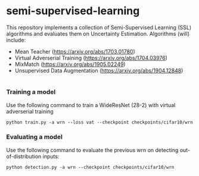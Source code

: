 # semi-supervised-learning

This repository implements a collection of Semi-Supervised Learning (SSL) algorithms and evaluates them on Uncertainty Estimation. Algorithms (will) include:
* Mean Teacher (https://arxiv.org/abs/1703.01780)
* Virtual Adverserial Training (https://arxiv.org/abs/1704.03976)
* MixMatch (https://arxiv.org/abs/1905.02249)
* Unsupervised Data Augmentation (https://arxiv.org/abs/1904.12848)


#
### Training a model
Use the following command to train a WideResNet (28-2) with virtual adverserial training
```
python train.py -a wrn --loss vat --checkpoint checkpoints/cifar10/wrn
```

### Evaluating a model
Use the following command to evaluate the previous wrn on detecting out-of-distribution inputs:
```
python detection.py -a wrn --checkpoint checkpoints/cifar10/wrn
```